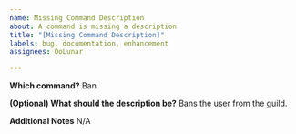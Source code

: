 ```yaml
---
name: Missing Command Description
about: A command is missing a description
title: "[Missing Command Description]"
labels: bug, documentation, enhancement
assignees: OoLunar

---
```


**Which command?**
Ban

**(Optional) What should the description be?**
Bans the user from the guild.

**Additional Notes**
N/A
